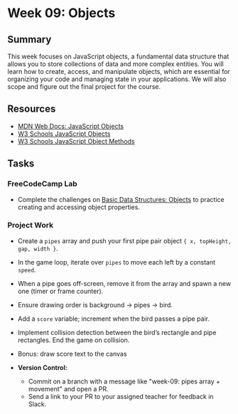 # Week 09: Objects

## Summary

This week focuses on JavaScript objects, a fundamental data structure that allows you to store collections of data and more complex entities. You will learn how to create, access, and manipulate objects, which are essential for organizing your code and managing state in your applications.
We will also scope and figure out the final project for the course.

## Resources

- [MDN Web Docs: JavaScript Objects](https://developer.mozilla.org/en-US/docs/Web/JavaScript/Guide/Working_with_Objects)
- [W3 Schools JavaScript Objects](https://www.w3schools.com/js/js_objects.asp)
- [W3 Schools JavaScript Object Methods](https://www.w3schools.com/js/js_object_methods.asp)

## Tasks

### FreeCodeCamp Lab

- Complete the challenges on [Basic Data Structures: Objects](https://www.freecodecamp.org/learn/javascript-algorithms-and-data-structures/basic-data-structures/) to practice creating and accessing object properties.

### Project Work

  - Create a `pipes` array and push your first pipe pair object `{ x, topHeight, gap, width }`.
  - In the game loop, iterate over `pipes` to move each left by a constant `speed`.
  - When a pipe goes off-screen, remove it from the array and spawn a new one (timer or frame counter).
  - Ensure drawing order is background -> pipes -> bird.

  - Add a `score` variable; increment when the bird passes a pipe pair.
  - Implement collision detection between the bird’s rectangle and pipe rectangles. End the game on collision.

  - Bonus: draw score text to the canvas

- **Version Control:**
  - Commit on a branch with a message like "week-09: pipes array + movement" and open a PR.
  - Send a link to your PR to your assigned teacher for feedback in Slack.